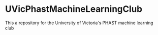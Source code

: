 # UVicPhastMachineLearningClub
This a repository for the University of Victoria's PHAST machine learning club
